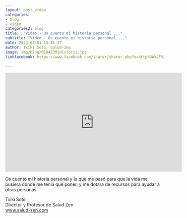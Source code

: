 ```yaml
---
layout: post_video
categories:
- blog
- video
categories2: blog
title:  "Video - Os cuento mi historia personal ..."
subtitle: "Video - Os cuento mi historia personal ..."
date: 2023-04-01 15:11:27
author: Txiki Soto, Salud-Zen
image: img/blog/010423MiHistoria.jpg
linkfacebook: https://www.facebook.com/sharer/sharer.php?u=http%3A%2F%2Fwww.salud-zen.com%2Fblog%2Freflexiones%2F2023%2F04%2F01%2Fvideo-mi-historia.html&amp;src=sdkpreparse

---  
```

<iframe src="https://www.facebook.com/plugins/video.php?height=314&href=https%3A%2F%2Fwww.facebook.com%2Fsaludzen.estilodevida%2Fvideos%2F1422480135228599%2F&show_text=false&width=560&t=0" width="560" height="314" style="border:none;overflow:hidden" scrolling="no" frameborder="0" allowfullscreen="true" allow="autoplay; clipboard-write; encrypted-media; picture-in-picture; web-share" allowFullScreen="true"></iframe>

Os cuento mi historia personal y lo que me pasó para que la vida me pusiera donde me tenía que poner, y me dotara de recursos para ayudar a otras personas.  

Txiki Soto  
Director y Profesor de Salud Zen  
www.salud-zen.com   
